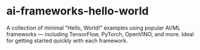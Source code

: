 # ai-frameworks-hello-world
A collection of minimal “Hello, World!” examples using popular AI/ML frameworks — including TensorFlow, PyTorch, OpenVINO, and more. Ideal for getting started quickly with each framework.
